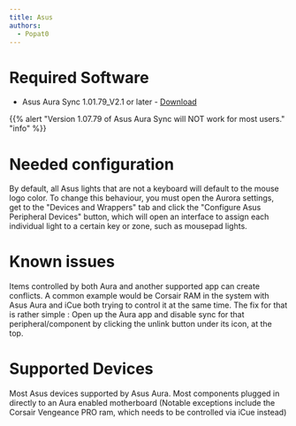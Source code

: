 ```yaml
---
title: Asus
authors:
  - Popat0
---
```


# Required Software

* Asus Aura Sync 1.01.79_V2.1 or later - [Download](https://www.asus.com/campaign/aura/us/download.html)

{{% alert "Version 1.07.79 of Asus Aura Sync will NOT work for most users." "info" %}}

# Needed configuration

By default, all Asus lights that are not a keyboard will default to the mouse logo color.
To change this behaviour, you must open the Aurora settings, get to the "Devices and Wrappers" tab and click the "Configure Asus Peripheral Devices" button, which will open an interface to assign each individual light to a certain key or zone, such as mousepad lights.

# Known issues

Items controlled by both Aura and another supported app can create conflicts.
A common example would be Corsair RAM in the system with Asus Aura and iCue both trying to control it at the same time.
The fix for that is rather simple : Open up the Aura app and disable sync for that peripheral/component by clicking the unlink button under its icon, at the top.

# Supported Devices

Most Asus devices supported by Asus Aura.
Most components plugged in directly to an Aura enabled motherboard (Notable exceptions include the Corsair Vengeance PRO ram, which needs to be controlled via iCue instead)
